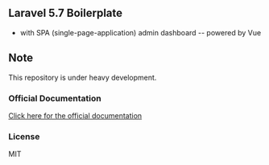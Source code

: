 ## Laravel 5.7 Boilerplate

- with SPA (single-page-application) admin dashboard -- powered by Vue

## Note 

This repository is under heavy development.

### Official Documentation

[Click here for the official documentation](http://laravel-boilerplate.com)

### License

MIT

